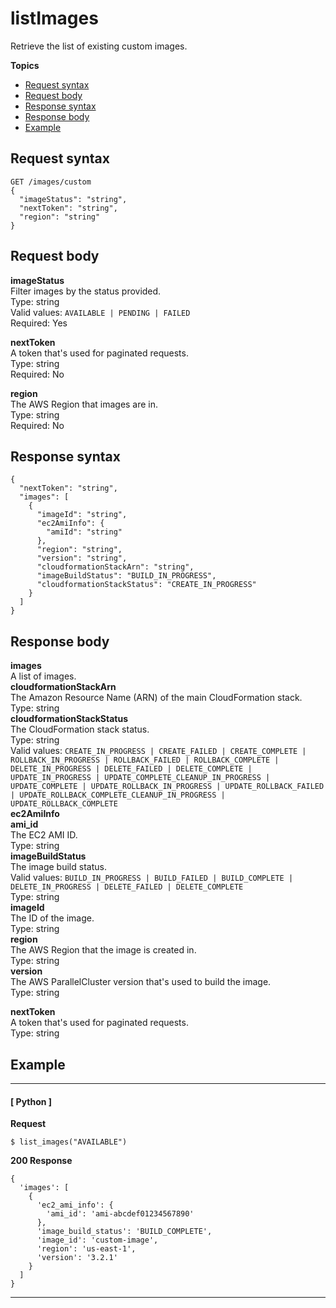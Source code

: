 # listImages<a name="list-images"></a>

Retrieve the list of existing custom images\.

**Topics**
+ [Request syntax](#list-images-request)
+ [Request body](#list-images-request-body)
+ [Response syntax](#list-images-response)
+ [Response body](#list-images-response-body)
+ [Example](#list-images-example)

## Request syntax<a name="list-images-request"></a>

```
GET /images/custom
{
  "imageStatus": "string",
  "nextToken": "string",
  "region": "string"
}
```

## Request body<a name="list-images-request-body"></a>

**imageStatus**  
Filter images by the status provided\.  
Type: string  
Valid values: `AVAILABLE | PENDING | FAILED`  
Required: Yes

**nextToken**  
A token that's used for paginated requests\.  
Type: string  
Required: No

**region**  
The AWS Region that images are in\.  
Type: string  
Required: No

## Response syntax<a name="list-images-response"></a>

```
{
  "nextToken": "string",
  "images": [
    {
      "imageId": "string",
      "ec2AmiInfo": {
        "amiId": "string"
      },
      "region": "string",
      "version": "string",
      "cloudformationStackArn": "string",
      "imageBuildStatus": "BUILD_IN_PROGRESS",
      "cloudformationStackStatus": "CREATE_IN_PROGRESS"
    }
  ]
}
```

## Response body<a name="list-images-response-body"></a>

**images**  
A list of images\.    
**cloudformationStackArn**  
The Amazon Resource Name \(ARN\) of the main CloudFormation stack\.  
Type: string  
**cloudformationStackStatus**  
The CloudFormation stack status\.  
Type: string  
Valid values: `CREATE_IN_PROGRESS | CREATE_FAILED | CREATE_COMPLETE | ROLLBACK_IN_PROGRESS | ROLLBACK_FAILED | ROLLBACK_COMPLETE | DELETE_IN_PROGRESS | DELETE_FAILED | DELETE_COMPLETE | UPDATE_IN_PROGRESS | UPDATE_COMPLETE_CLEANUP_IN_PROGRESS | UPDATE_COMPLETE | UPDATE_ROLLBACK_IN_PROGRESS | UPDATE_ROLLBACK_FAILED | UPDATE_ROLLBACK_COMPLETE_CLEANUP_IN_PROGRESS | UPDATE_ROLLBACK_COMPLETE`  
**ec2AmiInfo**    
**ami\_id**  
The EC2 AMI ID\.  
Type: string  
**imageBuildStatus**  
The image build status\.  
Valid values: `BUILD_IN_PROGRESS | BUILD_FAILED | BUILD_COMPLETE | DELETE_IN_PROGRESS | DELETE_FAILED | DELETE_COMPLETE`  
Type: string  
**imageId**  
The ID of the image\.  
Type: string  
**region**  
The AWS Region that the image is created in\.  
Type: string  
**version**  
The AWS ParallelCluster version that's used to build the image\.  
Type: string

**nextToken**  
A token that's used for paginated requests\.  
Type: string

## Example<a name="list-images-example"></a>

------
#### [ Python ]

**Request**

```
$ list_images("AVAILABLE")
```

**200 Response**

```
{
  'images': [
    {
      'ec2_ami_info': {
        'ami_id': 'ami-abcdef01234567890'
      },
      'image_build_status': 'BUILD_COMPLETE',
      'image_id': 'custom-image',
      'region': 'us-east-1',
      'version': '3.2.1'
    }
  ]
}
```

------